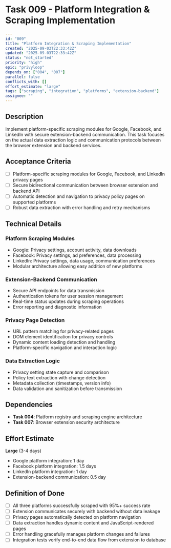# Task 009 - Platform Integration & Scraping Implementation

```yaml
---
id: "009"
title: "Platform Integration & Scraping Implementation"
created: "2025-09-03T22:33:42Z"
updated: "2025-09-03T22:33:42Z"
status: "not_started"
priority: "high"
epic: "privyloop"
depends_on: ["004", "007"]
parallel: false
conflicts_with: []
effort_estimate: "large"
tags: ["scraping", "integration", "platforms", "extension-backend"]
assignee: ""
---
```

## Description

Implement platform-specific scraping modules for Google, Facebook, and LinkedIn with secure extension-backend communication. This task focuses on the actual data extraction logic and communication protocols between the browser extension and backend services.

## Acceptance Criteria

- [ ] Platform-specific scraping modules for Google, Facebook, and LinkedIn privacy pages
- [ ] Secure bidirectional communication between browser extension and backend API
- [ ] Automatic detection and navigation to privacy policy pages on supported platforms
- [ ] Robust data extraction with error handling and retry mechanisms

## Technical Details

### Platform Scraping Modules
- Google: Privacy settings, account activity, data downloads
- Facebook: Privacy settings, ad preferences, data processing
- LinkedIn: Privacy settings, data usage, communication preferences
- Modular architecture allowing easy addition of new platforms

### Extension-Backend Communication
- Secure API endpoints for data transmission
- Authentication tokens for user session management
- Real-time status updates during scraping operations
- Error reporting and diagnostic information

### Privacy Page Detection
- URL pattern matching for privacy-related pages
- DOM element identification for privacy controls
- Dynamic content loading detection and handling
- Platform-specific navigation and interaction logic

### Data Extraction Logic
- Privacy setting state capture and comparison
- Policy text extraction with change detection
- Metadata collection (timestamps, version info)
- Data validation and sanitization before transmission

## Dependencies

- **Task 004**: Platform registry and scraping engine architecture
- **Task 007**: Browser extension security architecture

## Effort Estimate

**Large** (3-4 days)

- Google platform integration: 1 day
- Facebook platform integration: 1.5 days
- LinkedIn platform integration: 1 day
- Extension-backend communication: 0.5 day

## Definition of Done

- [ ] All three platforms successfully scraped with 95%+ success rate
- [ ] Extension communicates securely with backend without data leakage
- [ ] Privacy pages automatically detected on platform navigation
- [ ] Data extraction handles dynamic content and JavaScript-rendered pages
- [ ] Error handling gracefully manages platform changes and failures
- [ ] Integration tests verify end-to-end data flow from extension to database
